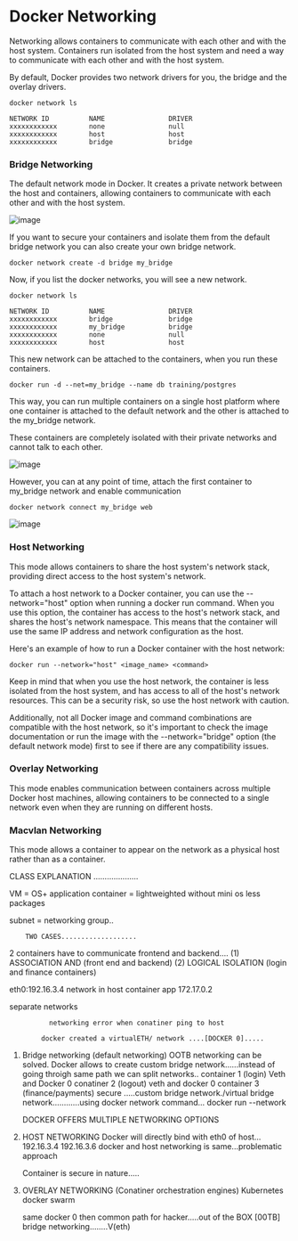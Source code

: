 # Docker Networking

Networking allows containers to communicate with each other and with the host system. Containers run isolated from the host system
and need a way to communicate with each other and with the host system.

By default, Docker provides two network drivers for you, the bridge and the overlay drivers. 

```
docker network ls
```

```
NETWORK ID          NAME                DRIVER
xxxxxxxxxxxx        none                null
xxxxxxxxxxxx        host                host
xxxxxxxxxxxx        bridge              bridge
```


### Bridge Networking

The default network mode in Docker. It creates a private network between the host and containers, allowing
containers to communicate with each other and with the host system.

![image](https://user-images.githubusercontent.com/43399466/217745543-f40e5614-ac34-4b78-85a9-91b24512388d.png)

If you want to secure your containers and isolate them from the default bridge network you can also create your own bridge network.

```
docker network create -d bridge my_bridge
```

Now, if you list the docker networks, you will see a new network.

```
docker network ls

NETWORK ID          NAME                DRIVER
xxxxxxxxxxxx        bridge              bridge
xxxxxxxxxxxx        my_bridge           bridge
xxxxxxxxxxxx        none                null
xxxxxxxxxxxx        host                host
```

This new network can be attached to the containers, when you run these containers.

```
docker run -d --net=my_bridge --name db training/postgres
```

This way, you can run multiple containers on a single host platform where one container is attached to the default network and 
the other is attached to the my_bridge network.

These containers are completely isolated with their private networks and cannot talk to each other.

![image](https://user-images.githubusercontent.com/43399466/217748680-8beefd0a-8181-4752-a098-a905ebed5d2a.png)


However, you can at any point of time, attach the first container to my_bridge network and enable communication

```
docker network connect my_bridge web
```

![image](https://user-images.githubusercontent.com/43399466/217748726-7bb347d0-3736-4f89-bdff-31d240b15150.png)


### Host Networking

This mode allows containers to share the host system's network stack, providing direct access to the host system's network.

To attach a host network to a Docker container, you can use the --network="host" option when running a docker run command. When you use this option, the container has access to the host's network stack, and shares the host's network namespace. This means that the container will use the same IP address and network configuration as the host.

Here's an example of how to run a Docker container with the host network:

```
docker run --network="host" <image_name> <command>
```

Keep in mind that when you use the host network, the container is less isolated from the host system, and has access to all of the host's network resources. This can be a security risk, so use the host network with caution.

Additionally, not all Docker image and command combinations are compatible with the host network, so it's important to check the image documentation or run the image with the --network="bridge" option (the default network mode) first to see if there are any compatibility issues.

### Overlay Networking

This mode enables communication between containers across multiple Docker host machines, allowing containers to be connected to a single network even when they are running on different hosts.

### Macvlan Networking

This mode allows a container to appear on the network as a physical host rather than as a container.

CLASS EXPLANATION
....................

VM = OS+ application
container = lightweighted without mini os less packages

subnet = networking group..

        TWO CASES...................

2 containers have to communicate frontend and backend....
(1) ASSOCIATION AND (front end and backend)
(2) LOGICAL ISOLATION  (login and finance containers)

eth0:192.16.3.4 network in host 
container app 172.17.0.2

separate networks

              networking error when conatiner ping to host

            docker created a virtualETH/ network ....[DOCKER 0].....
1. Bridge networking (default networking)
    OOTB networking can be solved.
   Docker allows to create custom bridge network......instead of going throigh same path we can split networks..
container 1 (login) Veth and Docker 0 
conatiner 2 (logout) veth and docker 0
container 3 (finance/payments)  secure  .....custom bridge network./virtual bridge network............using docker network command...
docker run --network



     DOCKER OFFERS MULTIPLE NETWORKING OPTIONS

     
3. HOST NETWORKING
    Docker will directly bind with eth0 of host...
    192.16.3.4
    192.16.3.6
    docker and host networking is same...problematic approach

    Container is secure in nature.....



4. OVERLAY NETWORKING (Conatiner orchestration engines)
   Kubernetes
   docker swarm

   same docker 0 then common path for hacker.....out of the BOX  [00TB] bridge networking........V(eth) 
   

